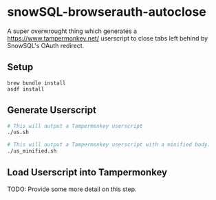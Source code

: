 # snowSQL-browserauth-autoclose

A super overwrought thing which generates a https://www.tampermonkey.net/
userscript to close tabs left behind by SnowSQL's OAuth redirect.

## Setup
```
brew bundle install
asdf install
```

## Generate Userscript

```sh
# This will output a Tampermonkey userscript
./us.sh

# This will output a Tampermonkey userscript with a minified body.
./us_minified.sh
```

## Load Userscript into Tampermonkey

TODO: Provide some more detail on this step.
